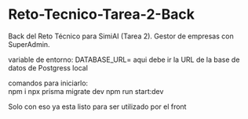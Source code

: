 # Reto-Tecnico-Tarea-2-Back
Back del Reto Técnico para SimiAI (Tarea 2). Gestor de empresas con SuperAdmin.

variable de entorno: DATABASE_URL= aqui debe ir la URL de la base de datos de Postgress local

comandos para iniciarlo:  
npm i
npx prisma migrate dev
npm run start:dev

Solo con eso ya esta listo para ser utilizado por el front
